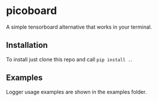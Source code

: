 # picoboard
A simple tensorboard alternative that works in your terminal. 


## Installation
To install just clone this repo and call `pip install .`.

## Examples
Logger usage examples are shown in the examples folder.